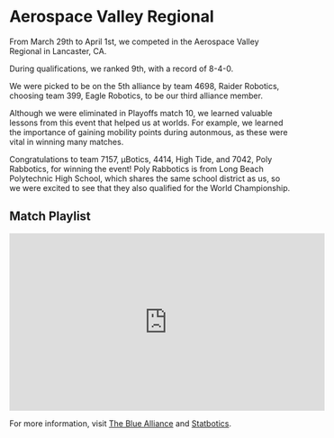 # Aerospace Valley Regional

From March 29th to April 1st, we competed in the Aerospace Valley Regional in Lancaster, CA.

During qualifications, we ranked 9th, with a record of 8-4-0.

We were picked to be on the 5th alliance by team 4698, Raider Robotics, choosing team 399, 
Eagle Robotics, to be our third alliance member.

Although we were eliminated in Playoffs match 10, we learned valuable lessons from this 
event that helped us at worlds. For example, we learned the importance of gaining mobility
points during autonmous, as these were vital in winning many matches.

Congratulations to team 7157, μBotics, 4414, High Tide, and 7042, Poly Rabbotics, for winning the event! Poly Rabbotics is from Long Beach Polytechnic High School, which shares the same school
district as us, so we were excited to see that they also qualified for the World Championship.

## Match Playlist

<iframe width="560" height="315" src="https://www.youtube.com/embed/videoseries?list=PLZT9pIgNOV6Zcv2U_C0dI2ycnr88Ry8xg" title="YouTube video player" frameborder="0" allow="accelerometer; autoplay; clipboard-write; encrypted-media; gyroscope; picture-in-picture; web-share" allowfullscreen></iframe>

For more information, visit [The Blue Alliance](https://www.thebluealliance.com/event/2023caav)
and [Statbotics](https://www.statbotics.io/event/2023caav).